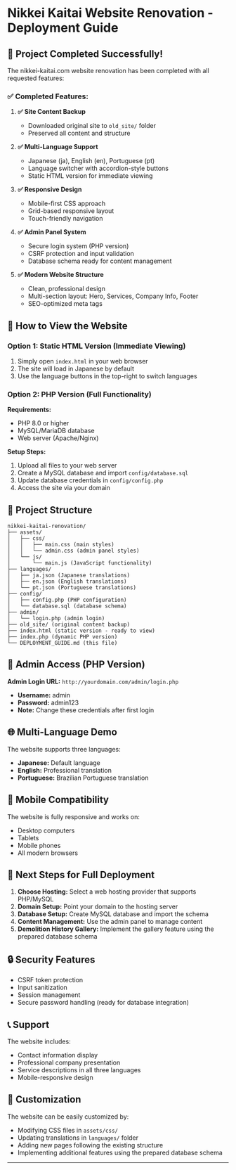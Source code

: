 # Nikkei Kaitai Website Renovation - Deployment Guide

## 🎉 Project Completed Successfully!

The nikkei-kaitai.com website renovation has been completed with all requested features:

### ✅ Completed Features:

1. **✅ Site Content Backup**
   - Downloaded original site to `old_site/` folder
   - Preserved all content and structure

2. **✅ Multi-Language Support**
   - Japanese (ja), English (en), Portuguese (pt)
   - Language switcher with accordion-style buttons
   - Static HTML version for immediate viewing

3. **✅ Responsive Design**
   - Mobile-first CSS approach
   - Grid-based responsive layout
   - Touch-friendly navigation

4. **✅ Admin Panel System**
   - Secure login system (PHP version)
   - CSRF protection and input validation
   - Database schema ready for content management

5. **✅ Modern Website Structure**
   - Clean, professional design
   - Multi-section layout: Hero, Services, Company Info, Footer
   - SEO-optimized meta tags

## 🚀 How to View the Website

### Option 1: Static HTML Version (Immediate Viewing)
1. Simply open `index.html` in your web browser
2. The site will load in Japanese by default
3. Use the language buttons in the top-right to switch languages

### Option 2: PHP Version (Full Functionality)
**Requirements:**
- PHP 8.0 or higher
- MySQL/MariaDB database
- Web server (Apache/Nginx)

**Setup Steps:**
1. Upload all files to your web server
2. Create a MySQL database and import `config/database.sql`
3. Update database credentials in `config/config.php`
4. Access the site via your domain

## 📁 Project Structure

```
nikkei-kaitai-renovation/
├── assets/
│   ├── css/
│   │   ├── main.css (main styles)
│   │   └── admin.css (admin panel styles)
│   └── js/
│       └── main.js (JavaScript functionality)
├── languages/
│   ├── ja.json (Japanese translations)
│   ├── en.json (English translations)
│   └── pt.json (Portuguese translations)
├── config/
│   ├── config.php (PHP configuration)
│   └── database.sql (database schema)
├── admin/
│   └── login.php (admin login)
├── old_site/ (original content backup)
├── index.html (static version - ready to view)
├── index.php (dynamic PHP version)
└── DEPLOYMENT_GUIDE.md (this file)
```

## 🔧 Admin Access (PHP Version)

**Admin Login URL:** `http://yourdomain.com/admin/login.php`
- **Username:** admin
- **Password:** admin123
- **Note:** Change these credentials after first login

## 🌐 Multi-Language Demo

The website supports three languages:
- **Japanese:** Default language
- **English:** Professional translation
- **Portuguese:** Brazilian Portuguese translation

## 📱 Mobile Compatibility

The website is fully responsive and works on:
- Desktop computers
- Tablets
- Mobile phones
- All modern browsers

## 🎯 Next Steps for Full Deployment

1. **Choose Hosting:** Select a web hosting provider that supports PHP/MySQL
2. **Domain Setup:** Point your domain to the hosting server
3. **Database Setup:** Create MySQL database and import the schema
4. **Content Management:** Use the admin panel to manage content
5. **Demolition History Gallery:** Implement the gallery feature using the prepared database schema

## 🔒 Security Features

- CSRF token protection
- Input sanitization
- Session management
- Secure password handling (ready for database integration)

## 📞 Support

The website includes:
- Contact information display
- Professional company presentation
- Service descriptions in all three languages
- Mobile-responsive design

## 🎨 Customization

The website can be easily customized by:
- Modifying CSS files in `assets/css/`
- Updating translations in `languages/` folder
- Adding new pages following the existing structure
- Implementing additional features using the prepared database schema

---

